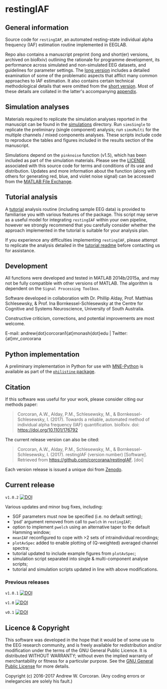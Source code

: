 # restingIAF
## General information
Source code for `restingIAF`, an automated resting-state individual alpha frequency (IAF) estimation routine implemented in EEGLAB. 

Repo also contains a manuscript preprint (long and short(er) versions, archived on bioRxiv) outlining the rationale for programme development, its performance across simulated and non-simulated EEG datasets, and guidelines for parameter settings.
The [long version](https://github.com/corcorana/restingIAF/blob/master/MS_long.pdf) includes a detailed examination of some of the problematic aspects that afflict many common approaches to IAF estimation.
It also contains certain technical methodological details that were omitted from the [short version](https://github.com/corcorana/restingIAF/blob/master/MS_short.pdf).
Most of these details are collated in the latter's accompanying [appendix](https://github.com/corcorana/restingIAF/blob/master/MS_short_appendix.pdf).

## Simulation analyses
Materials required to replicate the simulation analyses reported in the manuscipt can be found in the [simulations](https://github.com/corcorana/restingIAF/tree/master/simulations) directory.
Run `simsSingle` to replicate the preliminary (single component) analysis; run `simsMulti` for the multiple channels / mixed components analyses.
These scripts include code to reproduce the tables and figures included in the results section of the manuscript.

Simulations depend on the `pinknoise` function (v1.5), which has been included as part of the simulation materials.
Please see the [LICENSE](https://github.com/corcorana/restingIAF/tree/master/simulations/pinknoise_LICENSE.txt) associated with this source code for terms and conditions of its use and distribution.
Updates and more information about the function (along with others for generating red, blue, and violet noise signal) can be accessed from the [MATLAB File Exchange](https://au.mathworks.com/matlabcentral/fileexchange/42919-pink--red--blue-and-violet-noise-generation-with-matlab-implementation).

## Tutorial analysis
A [tutorial](https://github.com/corcorana/restingIAF/tree/master/tutorial) analysis routine (including sample EEG data) is provided to familiarise you with various features of the package.
This script may serve as a useful model for integrating `restingIAF` within your own pipeline, however we strongly recommend that you carefully consider whether the approach implemented in the tutorial is suitable for your analysis plan.

If you experience any difficulties implementing `restingIAF`, please attempt to replicate the analysis detailed in the [tutorial readme](https://github.com/corcorana/restingIAF/tree/master/tutorial/tute_README.md) before contacting us for assistance.

## Development
All functions were developed and tested in MATLAB 2014b/2015a, and may not be fully compatible with other versions of MATLAB. 
The algorithm is dependent on the `Signal Processing Toolbox`.

Software developed in collaboration with Dr. Phillip Alday, Prof. Matthias Schlesewsky, & Prof. Ina Bornkessel-Schlesewsky at the Centre for Cognitive and Systems Neuroscience, University of South Australia.

Constructive criticism, corrections, and potential improvements are most welcome.

E-mail: andrew{dot}corcoran1{at}monash{dot}edu | Twitter: {at}mr_corcorana

## Python implementation
A preliminary implementation in Python for use with [MNE-Python](https://martinos.org/mne/) is available as part of the [`philistine` package](https://gitlab.com/palday/philistine).

## Citation
If this software was useful for your work, please consider citing our methods paper: 

> Corcoran, A.W., Alday, P.M., Schlesewsky, M., & Bornkessel-Schlesewsky, I. (2017). Towards a reliable, automated method of individual alpha frequency (IAF) quantification. bioRxiv. doi: https://doi.org/10.1101/176792

The current release version can also be cited:

> Corcoran, A.W., Alday, P.M., Schlesewsky, M., & Bornkessel-Schlesewsky, I. (2017). restingIAF (version number) [Software]. Retrieved from https://github.com/corcorana/restingIAF. [doi]

Each version release is issued a unique doi from [Zenodo](https://zenodo.org/).

## Current release
`v1.0.2` [![DOI](https://zenodo.org/badge/DOI/10.5281/zenodo.1066004.svg)](https://doi.org/10.5281/zenodo.1066004)

Various updates and minor bug fixes, including:

- SGF parameters must now be specified (i.e. no default setting);
- 'psd' argument removed from call to `pwelch` in `restingIAF`;
- option to implement `pwelch` using an alternative taper to the default Hamming window;
- `meanIAF` reconfigured to cope with >2 sets of intraindividual recordings;
- `plotAvSpec` added to enable plotting of (Q-weighted) averaged channel spectra;
- tutorial updated to include example figures from `plotAvSpec`;
- simulation script separated into single & multi-component analyse scripts;
- tutorial and simulation scripts updated in line with above modifications.

### Previous releases
`v1.0.1` [![DOI](https://zenodo.org/badge/DOI/10.5281/zenodo.888071.svg)](https://doi.org/10.5281/zenodo.888071)

`v1.0` [![DOI](https://zenodo.org/badge/DOI/10.5281/zenodo.846797.svg)](https://doi.org/10.5281/zenodo.846797)

`v0.1` [![DOI](https://zenodo.org/badge/DOI/10.5281/zenodo.268602.svg)](https://doi.org/10.5281/zenodo.268602)

## Licence & Copyright
This software was developed in the hope that it would be of some use to the EEG research community, and is freely available for redistribution and/or modification under the terms of the GNU General Public Licence.
It is distributed WITHOUT WARRANTY; without even the implied warranty of merchantability or fitness for a particular purpose. 
See the [GNU General Public License](https://github.com/corcorana/restingIAF/tree/master/LICENCE.md) for more details.

Copyright (c) 2016-2017 Andrew W. Corcoran.
(Any coding errors or inelegancies are solely his fault.)
